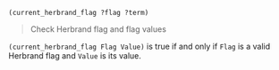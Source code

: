 ```
(current_herbrand_flag ?flag ?term)
```

> Check Herbrand flag and flag values

`(current_herbrand_flag Flag Value)` is true if and only if `Flag` is a valid Herbrand flag and `Value` is its value.